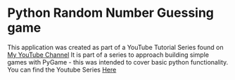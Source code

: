 # Python Random Number Guessing game

This application was created as part of a YouTube Tutorial Series found on [My YouTube Channel](https://www.youtube.com/channel/UCeH2wW-3hU6OF4jxvH9VCjQ)
It is part of a series to approach building simple games with PyGame - this was intended to cover basic python functionality.
You can find the Youtube Series [Here](https://www.youtube.com/watch?v=TxR0Oz2fkVw&list=PLrgfP3SxurhL7oOWoMkCXR4F10c0Ypp1E)

